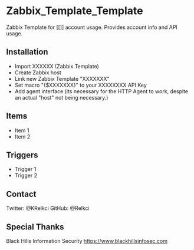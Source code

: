 # Zabbix_Template_Template
Zabbix Template for [[]] account usage. Provides account info and API usage.

## Installation
- Import XXXXXX (Zabbix Template)
- Create Zabbix host
- Link new Zabbix Template "XXXXXXX"
- Set macro "{$XXXXXXX}" to your XXXXXXXX API Key
- Add agent interface (its necessary for the HTTP Agent to work, despite an actual "host" not being necessary.)

## Items
- Item 1
- Item 2

## Triggers
- Trigger 1
- Trigger 2

## Contact
Twitter: @KRelkci
GitHub: @Relkci

## Special Thanks
Black Hills Information Security
https://www.blackhillsinfosec.com
